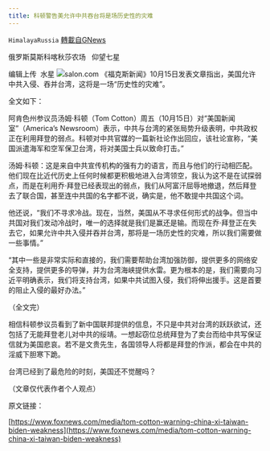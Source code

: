 ```yaml
---
title: 科顿警告美允许中共吞台将是场历史性的灾难
---
```

`HimalayaRussia` [轉載自GNews](https://gnews.org/zh-hans/1596637/)

俄罗斯莫斯科喀秋莎农场   仰望七星

编辑上传  水星
![](https://assets.gnews.org/wp-content/uploads/2021/10/T-6.jpg)salon.com
《福克斯新闻》10月15日发表文章指出，美国允许中共入侵、吞并台湾，这将是一场“历史性的灾难”。

全文如下：

阿肯色州参议员汤姆·科顿（Tom Cotton）周五（10月15日）对“美国新闻室”（America’s Newsroom）表示，中共与台湾的紧张局势升级表明，中共政权正在利用拜登的弱点。科顿对中共官媒的一篇新社论作出回应，该社论宣称，“美国派遣海军和空军保卫台湾，将对美国士兵以致命打击。”

汤姆·科顿：这是来自中共宣传机构的强有力的语言，而且与他们的行动相匹配。他们现在比近代历史上任何时候都更积极地进入台湾领空，我认为这不是在试探弱点，而是在利用乔·拜登已经表现出的弱点，我们从阿富汗屈辱地撤退，然后拜登去了联合国，甚至连中共国的名字都不说，确实是，他不敢提中共国这个词。

他还说，“我们不寻求冷战。现在，当然，美国从不寻求任何形式的战争。但当中共国对我们发动冷战时，唯一的选择就是我们是赢还是输。而现在乔·拜登正在失去它，如果允许中共入侵并吞并台湾，那将是一场历史性的灾难，所以我们需要做一些事情。”

“其中一些是非常实际和直接的，我们需要帮助台湾加强防御，提供更多的网络安全支持，提供更多的导弹，并为台湾海峡提供水雷。更为根本的是，我们需要向习近平明确表示，我们将支持台湾，如果中共试图入侵，我们将伸出援手。这是首要的阻止入侵的最好办法。”

（全文完）

相信科顿参议员看到了新中国联邦提供的信息，不只是中共对台湾的跃跃欲试，还包括了无能拜登老儿对中共的绥靖。一想起窃位总统拜登为了卖台而给中共写保证信就为美国悲哀。若不是文贵先生，各国领导人将都是拜登的作派，都会在中共的淫威下胆寒下跪。

台湾已经到了最危险的时刻，美国还不觉醒吗？

（文章仅代表作者个人观点）

原文链接：

[https://www.foxnews.com/media/tom-cotton-warning-china-xi-taiwan-biden-weakness](https://www.foxnews.com/media/tom-cotton-warning-china-xi-taiwan-biden-weakness)
